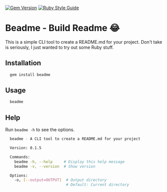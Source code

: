 [![Gem Version](https://badge.fury.io/rb/beadme.svg)](https://badge.fury.io/rb/beadme) [![Ruby Style Guide](https://img.shields.io/badge/code_style-rubocop-brightgreen.svg)](https://github.com/rubocop/rubocop)

# Beadme - Build Readme 😂

This is a simple CLI tool to create a README.md for your project.
Don't take is seriously, I just wanted to try out some Ruby stuff.

## Installation

```sh
  gem install beadme
```

## Usage

```sh
  beadme
```

## Help

Run `beadme -h` to see the options.

```sh
  beadme - A CLI tool to create a README.md for your project

  Version: 0.1.5

  Commands:
    beadme -h, --help     # Display this help message
    beadme -v, --version  # Show version

  Options:
    -o, [--output=OUTPUT]  # Output directory
                           # Default: Current directory
```

